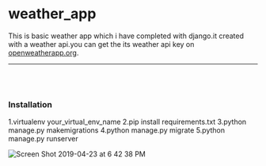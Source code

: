 # weather_app
This is basic weather app which i have completed with django.it created with a weather api.you can get the its weather api key on <a href="https://openweathermap.org/current">openweatherapp.org</a>.

<hr><br></br></hr>
<h3>Installation</h3>
1.virtualenv your_virtual_env_name
2.pip install requirements.txt
3.python manage.py makemigrations
4.python manage.py migrate
5.python manage.py runserver

![Screen Shot 2019-04-23 at 6 42 38 PM](https://user-images.githubusercontent.com/35935083/56584358-3f9c9800-65f9-11e9-910c-c7eb937ac972.png)



